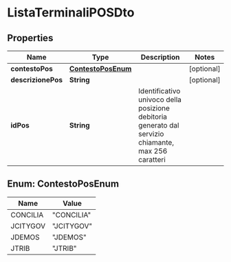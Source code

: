 
# ListaTerminaliPOSDto

## Properties
Name | Type | Description | Notes
------------ | ------------- | ------------- | -------------
**contestoPos** | [**ContestoPosEnum**](#ContestoPosEnum) |  |  [optional]
**descrizionePos** | **String** |  |  [optional]
**idPos** | **String** | Identificativo univoco della posizione debitoria generato dal servizio chiamante, max 256 caratteri | 


<a name="ContestoPosEnum"></a>
## Enum: ContestoPosEnum
Name | Value
---- | -----
CONCILIA | &quot;CONCILIA&quot;
JCITYGOV | &quot;JCITYGOV&quot;
JDEMOS | &quot;JDEMOS&quot;
JTRIB | &quot;JTRIB&quot;



